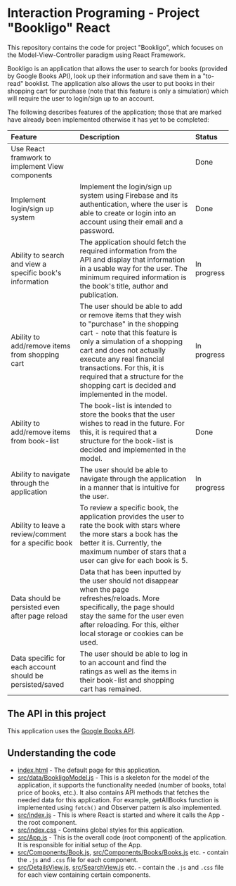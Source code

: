 # Interaction Programing - Project "Bookligo" React

This repository contains the code for project "Bookligo", which focuses on the Model-View-Controller paradigm using React Framework.

Bookligo is an application that allows the user to search for books (provided by Google Books API), look up their information and save them in a "to-read" booklist. The application also allows the user to put books in their shopping cart for purchase (note that this feature is only a simulation) which will require the user to login/sign up to an account.

The following describes features of the application; those that are marked have already been implemented otherwise it has yet to be completed:

| Feature                                         | Description | Status |
| :---------------------------------------------- | :---------- | :---------- |
| Use React framwork to implement View components |             | Done        |
| Implement login/sign up system | Implement the login/sign up system using Firebase and its authentication, where the user is able to create or login into an account using their email and a password. | Done |
| Ability to search and view a specific book's information | The application should fetch the required information from the API and display that information in a usable way for the user. The minimum required information is the book's title, author and publication. | In progress |
| Ability to add/remove items from shopping cart | The user should be able to add or remove items that they wish to "purchase" in the shopping cart - note that this feature is only a simulation of a shopping cart and does not actually execute any real financial transactions. For this, it is required that a structure for the shopping cart is decided and implemented in the model. | In progress |
| Ability to add/remove items from book-list | The book-list is intended to store the books that the user wishes to read in the future.  For this, it is required that a structure for the book-list is decided and implemented in the model. | Done |
| Ability to navigate through the application | The user should be able to navigate through the application in a manner that is intuitive for the user. | In progress |
| Ability to leave a review/comment for a specific book | To review a specific book, the application provides the user to rate the book with stars where the more stars a book has the better it is. Currently, the maximum number of stars that a user can give for each book is 5. |  |
| Data should be persisted even after page reload | Data that has been inputted by the user should not disappear when the page refreshes/reloads. More specifically, the page should stay the same for the user even after reloading. For this, either local storage or cookies can be used. |  |
| Data specific for each account should be persisted/saved | The user should be able to log in to an account and find the ratings as well as the items in their book-list and shopping cart has remained. |  |


## The API in this project

This application uses the [Google Books API](https://developers.google.com/books/docs/v1/using).

## Understanding the code

* [index.html](/public/index.html) - The default page for this application.
* [src/data/BookligoModel.js](/src/data/BookligoModel.js) - This is a skeleton for the model of the
application, it supports the functionality needed (number of books, total price of books, etc.). It also
contains API methods that fetches the needed data for this application. For example, getAllBooks function is implemented using `fetch()` and Observer pattern is also implemented.
* [src/index.js](/src/index.js) - This is where React is started and where it calls the App - the root component.
* [src/index.css](/src/index.css) - Contains global styles for this application.
* [src/App.js](/src/App.js) - This is the overall code (root component) of the application. It is responsible for initial setup of the
App.
* [src/Components/Book.js](/src/Components/Book/Book.js), [src/Components/Books/Books.js](/src/Components/Books.js) etc. - contain the `.js` and `.css` file for each component.
* [src/DetailsView.js](/src/DetailsView/DetailsView.js), [src/SearchView.js](/src/SearchView/SearchView.js) etc. - contain the `.js` and `.css` file for each view containing certain components.
